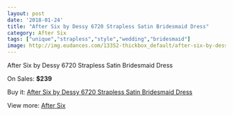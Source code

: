 ```yaml
---
layout: post
date: '2018-01-24'
title: "After Six by Dessy 6720 Strapless Satin Bridesmaid Dress"
category: After Six
tags: ["unique","strapless","style","wedding","bridesmaid"]
image: http://img.eudances.com/13352-thickbox_default/after-six-by-dessy-6720-strapless-satin-bridesmaid-dress.jpg
---
```

After Six by Dessy 6720 Strapless Satin Bridesmaid Dress

On Sales: **$239**
<a href="https://www.eudances.com/en/after-six/4034-after-six-by-dessy-6720-strapless-satin-bridesmaid-dress.html"><amp-img layout="responsive" width="600" height="600" src="//img.eudances.com/13352-thickbox_default/after-six-by-dessy-6720-strapless-satin-bridesmaid-dress.jpg" alt="After Six by Dessy 6720 Strapless Satin Bridesmaid Dress 0" /></a>
<a href="https://www.eudances.com/en/after-six/4034-after-six-by-dessy-6720-strapless-satin-bridesmaid-dress.html"><amp-img layout="responsive" width="600" height="600" src="//img.eudances.com/13355-thickbox_default/after-six-by-dessy-6720-strapless-satin-bridesmaid-dress.jpg" alt="After Six by Dessy 6720 Strapless Satin Bridesmaid Dress 1" /></a>
<a href="https://www.eudances.com/en/after-six/4034-after-six-by-dessy-6720-strapless-satin-bridesmaid-dress.html"><amp-img layout="responsive" width="600" height="600" src="//img.eudances.com/13354-thickbox_default/after-six-by-dessy-6720-strapless-satin-bridesmaid-dress.jpg" alt="After Six by Dessy 6720 Strapless Satin Bridesmaid Dress 2" /></a>
<a href="https://www.eudances.com/en/after-six/4034-after-six-by-dessy-6720-strapless-satin-bridesmaid-dress.html"><amp-img layout="responsive" width="600" height="600" src="//img.eudances.com/13353-thickbox_default/after-six-by-dessy-6720-strapless-satin-bridesmaid-dress.jpg" alt="After Six by Dessy 6720 Strapless Satin Bridesmaid Dress 3" /></a>

Buy it: [After Six by Dessy 6720 Strapless Satin Bridesmaid Dress](https://www.eudances.com/en/after-six/4034-after-six-by-dessy-6720-strapless-satin-bridesmaid-dress.html "After Six by Dessy 6720 Strapless Satin Bridesmaid Dress")

View more: [After Six](https://www.eudances.com/en/50-after-six "After Six")